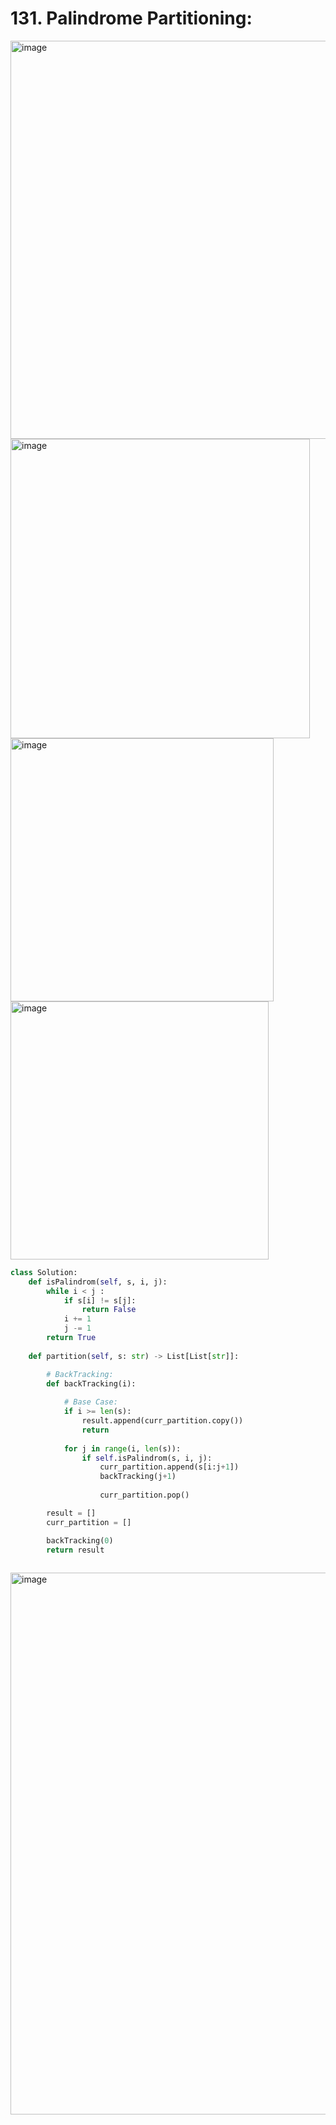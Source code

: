 # 131. Palindrome Partitioning:

<img width="637" alt="image" src="https://github.com/jatinbhutka/LeetCode-2022/assets/35987583/87e3f7a5-555d-43d2-9145-40bde6d0dc36">
<img width="479" alt="image" src="https://github.com/jatinbhutka/LeetCode-2022/assets/35987583/84ef6a83-c508-4366-a937-c7c2b118ae45">
<img width="421" alt="image" src="https://github.com/jatinbhutka/LeetCode-2022/assets/35987583/1f3ea16d-cabc-4dc8-bce1-99e27aac1ad0">
<img width="413" alt="image" src="https://github.com/jatinbhutka/LeetCode-2022/assets/35987583/ef29bf1c-9b0f-4655-ba19-6ec7d9e1c6b6">


```python
class Solution:
    def isPalindrom(self, s, i, j):
        while i < j :
            if s[i] != s[j]:
                return False
            i += 1
            j -= 1
        return True
        
    def partition(self, s: str) -> List[List[str]]:

        # BackTracking:
        def backTracking(i):
            
            # Base Case:
            if i >= len(s):
                result.append(curr_partition.copy())
                return
            
            for j in range(i, len(s)):
                if self.isPalindrom(s, i, j):
                    curr_partition.append(s[i:j+1])
                    backTracking(j+1)
                
                    curr_partition.pop()

        result = []
        curr_partition = []

        backTracking(0)
        return result
        
```

<img width="867" alt="image" src="https://github.com/jatinbhutka/LeetCode-2022/assets/35987583/2dd99941-842a-4152-876e-49b700031e4c">
